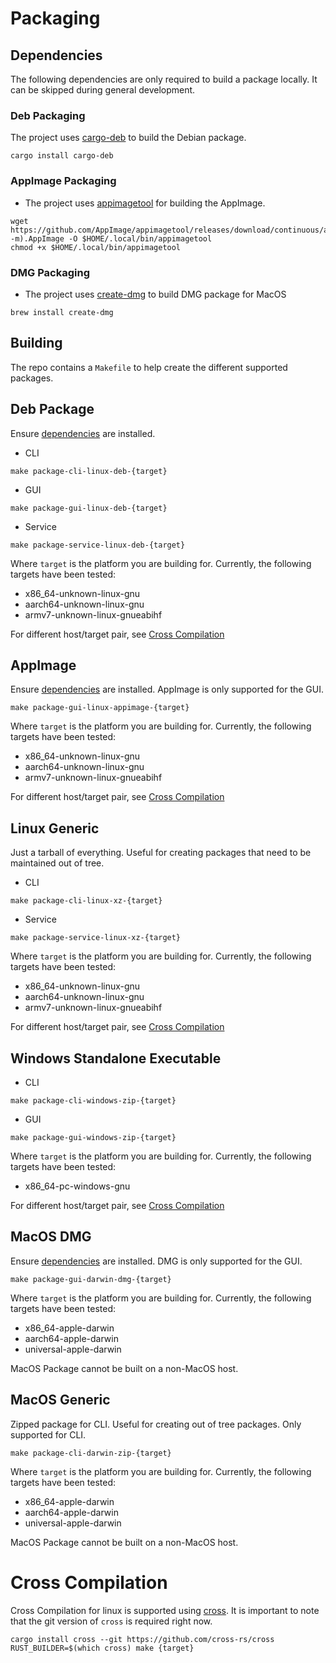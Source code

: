 # Packaging

## Dependencies

The following dependencies are only required to build a package locally. It can be skipped during general development.

### Deb Packaging

The project uses [cargo-deb](https://crates.io/crates/cargo-deb) to build the Debian package.

```
cargo install cargo-deb
```

### AppImage Packaging

- The project uses [appimagetool](https://github.com/AppImage/appimagetool) for building the AppImage.

```
wget https://github.com/AppImage/appimagetool/releases/download/continuous/appimagetool-$(uname -m).AppImage -O $HOME/.local/bin/appimagetool
chmod +x $HOME/.local/bin/appimagetool
```

### DMG Packaging

- The project uses [create-dmg](https://github.com/create-dmg/create-dmg) to build DMG package for MacOS

```
brew install create-dmg
```

## Building

The repo contains a `Makefile` to help create the different supported packages.

## Deb Package

Ensure [dependencies](#deb-packaging) are installed.

- CLI

```
make package-cli-linux-deb-{target}
```

- GUI

```
make package-gui-linux-deb-{target}
```

- Service

```
make package-service-linux-deb-{target}
```

Where `target` is the platform you are building for. Currently, the following targets have been tested:
- x86_64-unknown-linux-gnu
- aarch64-unknown-linux-gnu
- armv7-unknown-linux-gnueabihf

For different host/target pair, see [Cross Compilation](#cross-compilation)

## AppImage

Ensure [dependencies](#appimage-dependencies) are installed. AppImage is only supported for the GUI.

```
make package-gui-linux-appimage-{target}
```

Where `target` is the platform you are building for. Currently, the following targets have been tested:
- x86_64-unknown-linux-gnu
- aarch64-unknown-linux-gnu
- armv7-unknown-linux-gnueabihf

For different host/target pair, see [Cross Compilation](#cross-compilation)

## Linux Generic

Just a tarball of everything. Useful for creating packages that need to be maintained out of tree.

- CLI

```
make package-cli-linux-xz-{target}
```

- Service

```
make package-service-linux-xz-{target}
```

Where `target` is the platform you are building for. Currently, the following targets have been tested:
- x86_64-unknown-linux-gnu
- aarch64-unknown-linux-gnu
- armv7-unknown-linux-gnueabihf

For different host/target pair, see [Cross Compilation](#cross-compilation)

## Windows Standalone Executable

- CLI

```
make package-cli-windows-zip-{target}
```

- GUI

```
make package-gui-windows-zip-{target}
```

Where `target` is the platform you are building for. Currently, the following targets have been tested:
- x86_64-pc-windows-gnu

For different host/target pair, see [Cross Compilation](#cross-compilation)

## MacOS DMG

Ensure [dependencies](#dmg-dependencies) are installed. DMG is only supported for the GUI.

```
make package-gui-darwin-dmg-{target}
```

Where `target` is the platform you are building for. Currently, the following targets have been tested:
- x86_64-apple-darwin
- aarch64-apple-darwin
- universal-apple-darwin

MacOS Package cannot be built on a non-MacOS host.

## MacOS Generic

Zipped package for CLI. Useful for creating out of tree packages. Only supported for CLI.

```
make package-cli-darwin-zip-{target}
```

Where `target` is the platform you are building for. Currently, the following targets have been tested:
- x86_64-apple-darwin
- aarch64-apple-darwin
- universal-apple-darwin

MacOS Package cannot be built on a non-MacOS host.

# Cross Compilation

Cross Compilation for linux is supported using [cross](https://github.com/cross-rs/cross). It is important to note that the git version of `cross` is required right now.

```
cargo install cross --git https://github.com/cross-rs/cross
RUST_BUILDER=$(which cross) make {target}
```

